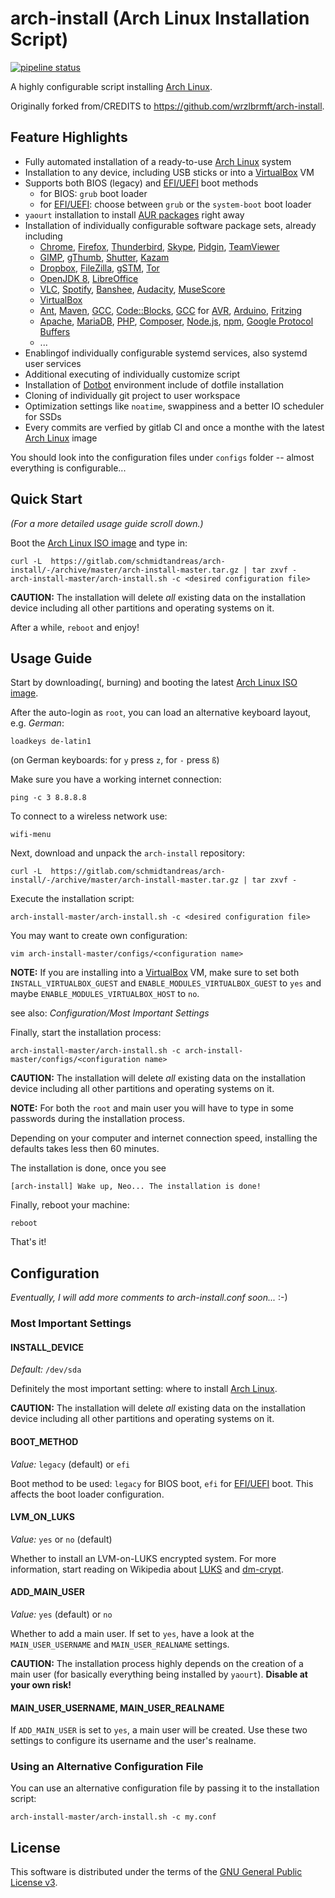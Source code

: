 # arch-install (Arch Linux Installation Script)
[![pipeline status](https://gitlab.com/schmidtandreas/arch-install/badges/master/pipeline.svg)](https://gitlab.com/schmidtandreas/arch-install/commits/master)

A highly configurable script installing
[Arch Linux](https://www.archlinux.org/).

Originally forked from/CREDITS to https://github.com/wrzlbrmft/arch-install.

## Feature Highlights

* Fully automated installation of a ready-to-use [Arch Linux](https://www.archlinux.org/) system
* Installation to any device, including USB sticks or into a [VirtualBox](https://www.virtualbox.org/) VM
* Supports both BIOS (legacy) and [EFI/UEFI](http://en.wikipedia.org/wiki/Unified_Extensible_Firmware_Interface) boot methods
  * for BIOS: `grub` boot loader
  * for [EFI/UEFI](http://en.wikipedia.org/wiki/Unified_Extensible_Firmware_Interface): choose between `grub` or the `system-boot` boot loader
* `yaourt` installation to install [AUR packages](https://aur.archlinux.org/) right away
* Installation of individually configurable software package sets, already
including
  * [Chrome](https://www.google.de/chrome/browser/desktop/), [Firefox](https://www.mozilla.org/firefox/), [Thunderbird](https://www.mozilla.org/thunderbird/), [Skype](http://www.skype.com/), [Pidgin](https://www.pidgin.im/), [TeamViewer](https://www.teamviewer.com/)
  * [GIMP](http://www.gimp.org/), [gThumb](https://wiki.gnome.org/Apps/gthumb), [Shutter](http://shutter-project.org/), [Kazam](https://launchpad.net/kazam)
  * [Dropbox](https://www.dropbox.com/), [FileZilla](https://filezilla-project.org/), [gSTM](http://sourceforge.net/projects/gstm/), [Tor](https://www.torproject.org/)
  * [OpenJDK 8](http://openjdk.java.net/), [LibreOffice](https://www.libreoffice.org)
  * [VLC](http://www.videolan.org/), [Spotify](https://www.spotify.com/), [Banshee](http://banshee.fm/), [Audacity](http://web.audacityteam.org/), [MuseScore](https://musescore.org/)
  * [VirtualBox](https://www.virtualbox.org/)
  * [Ant](http://ant.apache.org/), [Maven](https://maven.apache.org/), [GCC](https://gcc.gnu.org/), [Code::Blocks](http://www.codeblocks.org/), [GCC](https://gcc.gnu.org/) for [AVR](http://www.atmel.com/products/microcontrollers/avr/), [Arduino](https://www.arduino.cc/en/Main/Software), [Fritzing](http://fritzing.org/)
  * [Apache](http://httpd.apache.org/), [MariaDB](https://mariadb.org/), [PHP](http://php.net/), [Composer](https://getcomposer.org/), [Node.js](https://nodejs.org/), [npm](https://www.npmjs.com/), [Google Protocol Buffers](https://developers.google.com/protocol-buffers/)
  * ...
* Enablingof individually configurable systemd services, also systemd user services
* Additional executing of individually customize script
* Installation of [Dotbot](https://github.com/anishathalye/dotbot) environment include of dotfile installation
* Cloning of individually git project to user workspace
* Optimization settings like `noatime`, swappiness and a better IO scheduler for SSDs
* Every commits are verfied by gitlab CI and once a monthe with the latest [Arch Linux](https://www.archlinux.org/) image

You should look into the configuration files under `configs` folder -- almost
everything is configurable...

## Quick Start

*(For a more detailed usage guide scroll down.)*

Boot the [Arch Linux ISO image](https://www.archlinux.org/download/) and type
in:

```
curl -L  https://gitlab.com/schmidtandreas/arch-install/-/archive/master/arch-install-master.tar.gz | tar zxvf -
arch-install-master/arch-install.sh -c <desired configuration file>
```

**CAUTION:** The installation will delete *all* existing data on the
installation device including all other partitions and operating systems on it.

After a while, `reboot` and enjoy!

## Usage Guide

Start by downloading(, burning) and booting the latest
[Arch Linux ISO image](https://www.archlinux.org/download/).

After the auto-login as `root`, you can load an alternative keyboard layout,
e.g. *German*:

```
loadkeys de-latin1
```

(on German keyboards: for `y` press `z`, for `-` press `ß`)

Make sure you have a working internet connection:

```
ping -c 3 8.8.8.8
```

To connect to a wireless network use:

```
wifi-menu
```

Next, download and unpack the `arch-install` repository:

```
curl -L  https://gitlab.com/schmidtandreas/arch-install/-/archive/master/arch-install-master.tar.gz | tar zxvf -
```

Execute the installation script:

```
arch-install-master/arch-install.sh -c <desired configuration file>
```

You may want to create own configuration:

```
vim arch-install-master/configs/<configuration name>
```

**NOTE:** If you are installing into a [VirtualBox](https://www.virtualbox.org/)
VM, make sure to set both `INSTALL_VIRTUALBOX_GUEST` and
`ENABLE_MODULES_VIRTUALBOX_GUEST` to `yes` and maybe
`ENABLE_MODULES_VIRTUALBOX_HOST` to `no`.

see also: *Configuration/Most Important Settings*

Finally, start the installation process:

```
arch-install-master/arch-install.sh -c arch-install-master/configs/<configuration name>
```

**CAUTION:** The installation will delete *all* existing data on the
installation device including all other partitions and operating systems on it.

**NOTE:** For both the `root` and main user you will have to type in some passwords
during the installation process.

Depending on your computer and internet connection speed, installing the
defaults takes less then 60 minutes.

The installation is done, once you see

```
[arch-install] Wake up, Neo... The installation is done!
```

Finally, reboot your machine:

```
reboot
```

That's it!

## Configuration

*Eventually, I will add more comments to arch-install.conf soon...* :-)

### Most Important Settings

#### INSTALL_DEVICE

*Default:* `/dev/sda`

Definitely the most important setting: where to install
[Arch Linux](https://www.archlinux.org/).

**CAUTION:** The installation will delete *all* existing data on the
installation device including all other partitions and operating systems on it.

#### BOOT_METHOD

*Value:* `legacy` (default) or `efi`

Boot method to be used: `legacy` for BIOS boot, `efi` for
[EFI/UEFI](http://en.wikipedia.org/wiki/Unified_Extensible_Firmware_Interface)
boot. This affects the boot loader configuration.

#### LVM_ON_LUKS

*Value:* `yes` or `no` (default)

Whether to install an LVM-on-LUKS encrypted system. For more information, start
reading on Wikipedia about
[LUKS](http://en.wikipedia.org/wiki/Linux_Unified_Key_Setup) and
[dm-crypt](http://en.wikipedia.org/wiki/Dm-crypt).

#### ADD_MAIN_USER

*Value:* `yes` (default) or `no`

Whether to add a main user. If set to `yes`, have a look at the
`MAIN_USER_USERNAME` and `MAIN_USER_REALNAME` settings.

**CAUTION:** The installation process highly depends on the creation of a main
user (for basically everything being installed by `yaourt`). **Disable at your
own risk!**

#### MAIN_USER_USERNAME, MAIN_USER_REALNAME

If `ADD_MAIN_USER` is set to `yes`, a main user will be created. Use these two
settings to configure its username and the user's realname.

### Using an Alternative Configuration File

You can use an alternative configuration file by passing it to the installation
script:

```
arch-install-master/arch-install.sh -c my.conf
```

## License

This software is distributed under the terms of the
[GNU General Public License v3](https://www.gnu.org/licenses/gpl-3.0.en.html).
